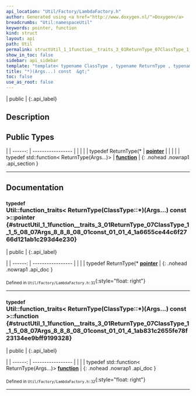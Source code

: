 ```yaml
---
api_location: "Util/Factory/LambdaFactory.h"
author: Generated using <a href="http://www.doxygen.nl/">Doxygen</a>
breadcrumbs: "Util:namespaceUtil"
keywords: pointer, function
kind: struct
layout: api
path: Util
permalink: structUtil_1_1function__traits_3_01ReturnType_07ClassType_1_1_5_08_07Args_8_8_8_08_01const_01_01_4
show_in_toc: false
sidebar: api_sidebar
template: "template< typename ClassType , typename ReturnType , typename... Args > "
title: "*)(Args...) const  &gt;"
toc: false
use_as_root: false
---
```


| public |
{:.api_label}

## Description





## Public Types

|
| ------: | ----------------- |
|  | |
| typedef ReturnType(* | **[pointer](#structUtil_1_1function%5F%5Ftraits_3_01ReturnType_07ClassType_1_1_5_08_07Args_8_8_8_08_01const_01_01_4_1a6655ce44c6f2766d121ab1c293d4e230)**  |
|  | |
| typedef std::function< ReturnType(Args...)> | **[function](#structUtil_1_1function%5F%5Ftraits_3_01ReturnType_07ClassType_1_1_5_08_07Args_8_8_8_08_01const_01_01_4_1ab831c2655fe78f23134ee9bff9199328)**  |
{: .nohead .nowrap1 .api_section }


-------------------------------------------------------------------

## Documentation

### <small>typedef</small><br/> Util::function_traits&lt; ReturnType(ClassType::*)(Args...) const  &gt;::pointer {#structUtil_1_1function__traits_3_01ReturnType_07ClassType_1_1_5_08_07Args_8_8_8_08_01const_01_01_4_1a6655ce44c6f2766d121ab1c293d4e230}

| public |
{:.api_label}

|
| ------: | ----------------- |
|  |
| typedef ReturnType(* **[pointer](#structUtil_1_1function%5F%5Ftraits_3_01ReturnType_07ClassType_1_1_5_08_07Args_8_8_8_08_01const_01_01_4_1a6655ce44c6f2766d121ab1c293d4e230)**  |
{: .nohead .nowrap1 .api_doc }





<sub>Defined in `Util/Factory/LambdaFactory.h:31`</sub>{:style="float: right"}

-------------------------------------------------------------------

### <small>typedef</small><br/> Util::function_traits&lt; ReturnType(ClassType::*)(Args...) const  &gt;::function {#structUtil_1_1function__traits_3_01ReturnType_07ClassType_1_1_5_08_07Args_8_8_8_08_01const_01_01_4_1ab831c2655fe78f23134ee9bff9199328}

| public |
{:.api_label}

|
| ------: | ----------------- |
|  |
| typedef std::function< ReturnType(Args...)> **[function](#structUtil_1_1function%5F%5Ftraits_3_01ReturnType_07ClassType_1_1_5_08_07Args_8_8_8_08_01const_01_01_4_1ab831c2655fe78f23134ee9bff9199328)**  |
{: .nohead .nowrap1 .api_doc }





<sub>Defined in `Util/Factory/LambdaFactory.h:32`</sub>{:style="float: right"}

-------------------------------------------------------------------

